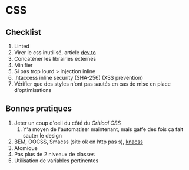 # CSS

## Checklist

1. Linted
2. Virer le css inutilisé, article [dev.to](https://dev.to/dailydevtips1/chrome-find-unused-code-3g9c)
3. Concaténer les librairies externes
4. Minifier
5. Si pas trop lourd > injection inline
6. .htaccess inline security (SHA-256) (XSS prevention)
7. Vérifier que des styles n'ont pas sautés en cas de mise en place d'optimisations

## Bonnes pratiques

1. Jeter un coup d'oeil du côté du *Critical CSS*
   1. Y'a moyen de l'automatiser maintenant, mais gaffe des fois ça fait sauter le design
2. BEM, OOCSS, Smacss (site ok en http pas s), [knacss](https://www.knacss.com/)
3. Atomique
4. Pas plus de 2 niveaux de classes
5. Utilisation de variables pertinentes
